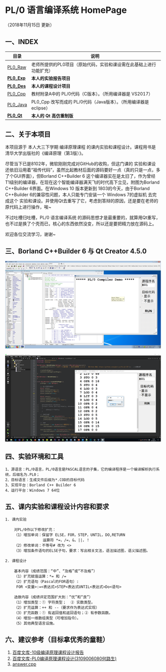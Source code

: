 # PL/0 语言编译系统 HomePage

（2018年11月15日 更新）

## 一、INDEX

| 目录 | 说明 |
| - | - |
| [PL0_Raw](https://github.com/gdut-yy/PL0/tree/master/PL0_Raw) | 老师所提供的PL0项目（原始代码，实验和课设需在此基础上进行功能扩充） |
| [**PL0_Exp**](https://github.com/gdut-yy/PL0/tree/master/PL0_Exp) | **本人的实验报告项目** |
| [**PL0_Des**](https://github.com/gdut-yy/PL0/tree/master/PL0_Des) | **本人的课程设计项目** |
| [PL0_Cpp](https://github.com/gdut-yy/PL0_Cpp) | 教材附录A中的 PL/0代码（C版本）。（所用编译器是 VS2017） |
| [PL0_Java](https://github.com/gdut-yy/PL0/tree/master/PL0_Java) | PL0_Cpp 改写而成的 PL/0代码（Java版本）。（所用编译器是 eclipse） |
| [**PL0_Qt**](https://github.com/gdut-yy/PL0_Qt) | **本人的 Qt 高仿重制版** |

## 二、关于本项目

本项目源于 本人大三下学期 编译原理课程 的课内实验和课程设计。课程用书是 清华大学出版社的《编译原理（第3版）》。

尽管当下已是8102年，微软刚刚完成对GitHub的收购，但这门课的 实验和课设 还依旧沿用着“祖传代码”，虽然比起教材后面的源码要好一点（真的只是一点，多了个GUI界面），但Borland C++Builder 6 这个编译器实在是太旧了，作为曾经 T1级别的编译器，在现在这个智能编译器满天飞的时代高下立见，附图为Borland C++Builder 6界面。在Windows 10 版本更新到 1803的今天，由于Borland C++Builder 6的兼容性问题，本人只能专门安装一个 Windows 7的虚拟机 去完成这个 实验和课设。并使用Qt去重写了它，考虑到答辩的原因，还是要在老师的原代码上进行操作，唉~

不过吐槽归吐槽，PL/0 语言编译系统 的源码思想才是最重要的，就算用Qt重写，也不过是换了个壳而已，核心的东西依然没变，所以还是要把精力放在源码上。

欢迎各位交流学习，谢谢~


## 三、Borland C++Builder 6 与 Qt Creator 4.5.0

![](cbc00.png)

![](qt00.png)

## 四、实验环境和工具

	1、源语言：PL/0语言，PL/0语言是PASCAL语言的子集，它的编译程序是一个编译解析执行系统，后缀名为.PL0；
	2、目标语言：生成文件后缀为*.COD的目标代码 
	3、实现平台：Borland C++ Builder 6 
	4、运行平台：Windows 7 64位 

## 五、课内实验和课程设计内容和要求
 
	1. 课内实验

		对PL/0作以下修改扩充：
		（1）增加单词：保留字 ELSE，FOR，STEP，UNTIL，DO,RETURN 
		             运算符 *=，/=，&，||，！  
		（2）修改单词：不等号# 改为 <>
		（3）增加条件语句的ELSE子句，要求：写出相关文法，语法描述图，语义描述图。
	 
	2. 课程设计

		基本内容（成绩范围：“中”、“及格”或“不及格”）
		（1）扩充赋值运算：*= 和 /=
		（2）扩充语句（Pascal的FOR语句）:
		 FOR <变量>:=<表达式>STEP<表达式UNTIL<表达式>Do<语句>
	 
		选做内容（成绩评定范围扩大到：“优”和“良”）
		（1）增加类型：① 字符类型；  ② 实数类型。
		（2）扩充运算：++ 和 --（要求作为表达式实现） 
		（3）扩充函数：① 有返回值和返回语句；② 有参数函数。   
		（4）增加一维数组类型（可增加指令）。   
		（5）其他典型语言设施。         

## 六、建议参考（目标拿优秀的童鞋）

1. [百度文库-10级编译原理课程设计报告](https://wenku.baidu.com/view/d3b08266b84ae45c3b358cb5.html?from=search)
2. [百度文库-PL0编译原理课程设计(3109006080何路生) ](https://wenku.baidu.com/view/515e15262f60ddccda38a010.html?from=search)
3. [answer.cpp](https://github.com/gdut-yy/PL0/blob/master/answer.cpp)
